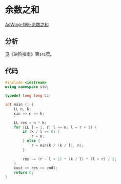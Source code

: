 # 余数之和

[AcWing-199-余数之和](https://www.acwing.com/problem/content/201/)

## 分析

见《进阶指南》第`141`页。

## 代码

```cpp
#include <iostream>
using namespace std;

typedef long long LL;

int main () {
    LL n, k;
    cin >> n >> k;
    
    LL res = n * k;
    for (LL l = 1, r; l <= n; l = r + 1) {
        if (k / l == 0) {
            r = n;
        } else {
            r = min(k / (k / l), n);
        }
        
        res -= (r - l + 1) * (k / l) * (l + r) / 2;
    }
    cout << res << endl;
    return 0;
}
```